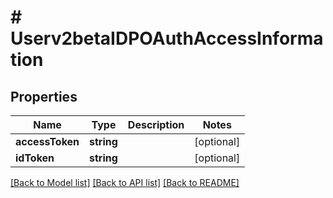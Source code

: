# # Userv2betaIDPOAuthAccessInformation

## Properties

Name | Type | Description | Notes
------------ | ------------- | ------------- | -------------
**accessToken** | **string** |  | [optional]
**idToken** | **string** |  | [optional]

[[Back to Model list]](../../README.md#models) [[Back to API list]](../../README.md#endpoints) [[Back to README]](../../README.md)
